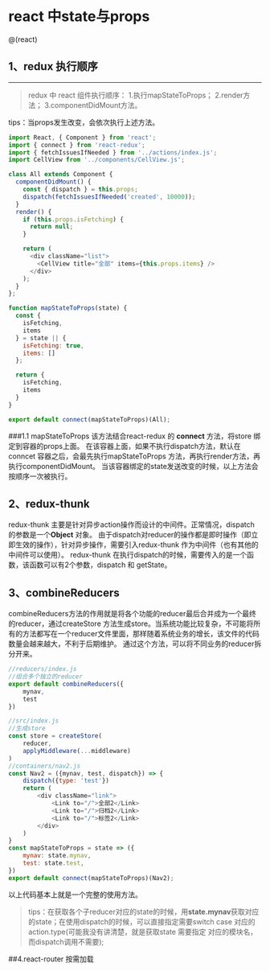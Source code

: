 # react 中state与props

@(react)

##  1、redux 执行顺序
------------------------------
>redux 中 react 组件执行顺序：
1.执行mapStateToProps；
2.render方法；
3.componentDidMount方法。

tips：当props发生改变，会依次执行上述方法。

```javascript
import React, { Component } from 'react';
import { connect } from 'react-redux';
import { fetchIssuesIfNeeded } from '../actions/index.js';
import CellView from '../components/CellView.js';

class All extends Component {
  componentDidMount() {
    const { dispatch } = this.props;
    dispatch(fetchIssuesIfNeeded('created', 10000));
  }
  render() {
    if (this.props.isFetching) {
      return null;
    }

    return (
      <div className="list">
        <CellView title="全部" items={this.props.items} />
      </div>
    );
  }
};

function mapStateToProps(state) {
  const {
    isFetching,
    items
  } = state || {
    isFetching: true,
    items: []
  };

  return {
    isFetching,
    items
  }
}

export default connect(mapStateToProps)(All);
```
###1.1 mapStateToProps 
该方法结合react-redux 的 **connect** 方法，将store 绑定到容器的props上面。
 在该容器上面，如果不执行dispatch方法，默认在conncet 容器之后，会最先执行mapStateToProps 方法，再执行render方法，再执行componentDidMount。
当该容器绑定的state发送改变的时候，以上方法会按顺序一次被执行。

## 2、redux-thunk

redux-thunk 主要是针对异步action操作而设计的中间件。正常情况，dispatch 的参数是一个**Object** 对象。
由于dispatch对reducer的操作都是即时操作（即立即生效的操作），针对异步操作，需要引入redux-thunk 作为中间件（也有其他的中间件可以使用）。
redux-thunk 在执行dispatch的时候，需要传入的是一个函数，该函数可以有2个参数，dispatch 和 getState。

## 3、combineReducers
combineReducers方法的作用就是将各个功能的reducer最后合并成为一个最终的reducer，通过createStore 方法生成store。当系统功能比较复杂，不可能将所有的方法都写在一个reducer文件里面，那样随着系统业务的增长，该文件的代码数量会越来越大，不利于后期维护。
通过这个方法，可以将不同业务的reducer拆分开来。
```javascript
//reducers/index.js
//组合多个独立的reducer
export default combineReducers({
    mynav,
    test
})

//src/index.js
//生成store
const store = createStore(
    reducer,
    applyMiddleware(...middleware)
)
//containers/nav2.js
const Nav2 = ({mynav, test, dispatch}) => {
    dispatch({type: 'test'})
    return (
        <div className="link">
            <Link to="/">全部2</Link>
            <Link to="/">归档2</Link>
            <Link to="/">标签2</Link>
        </div>
    )
}
const mapStateToProps = state => ({
    mynav: state.mynav,
    test: state.test,
})
export default connect(mapStateToProps)(Nav2);
```
以上代码基本上就是一个完整的使用方法。
>tips：在获取各个子reducer对应的state的时候，用**state.mynav**获取对应的state；在使用dispatch的时候，可以直接指定需要switch case 对应的action.type(可能我没有讲清楚，就是获取state 需要指定 对应的模块名，而dispatch调用不需要);

##4.react-router 按需加载


